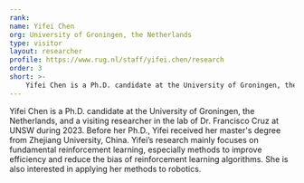 ```yaml
---
rank: 
name: Yifei Chen
org: University of Groningen, the Netherlands
type: visitor
layout: researcher
profile: https://www.rug.nl/staff/yifei.chen/research
order: 3
short: >-
    Yifei Chen is a Ph.D. candidate at the University of Groningen, the Netherlands, and  a visiting researcher in the lab of Dr. Francisco Cruz at UNSW during 2023. Before her Ph.D., Yifei received her master's degree from Zhejiang University, China. Yifei’s research mainly focuses on fundamental reinforcement learning, especially methods to improve efficiency and reduce the bias of reinforcement learning algorithms. She is also interested in applying her methods to robotics.
---
```


 Yifei Chen is a Ph.D. candidate at the University of Groningen, the Netherlands, and  a visiting researcher in the lab of Dr. Francisco Cruz at UNSW during 2023. Before her Ph.D., Yifei received her master's degree from Zhejiang University, China. Yifei’s research mainly focuses on fundamental reinforcement learning, especially methods to improve efficiency and reduce the bias of reinforcement learning algorithms. She is also interested in applying her methods to robotics.
